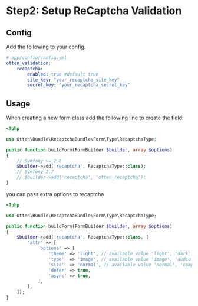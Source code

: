 # Step2: Setup ReCaptcha Validation

## Config
Add the following to your config.
```yml
# app/config/config.yml
otten_validation:
    recaptcha:
        enabled: true #default true
        site_key: "your_recaptcha_site_key"
        secret_key: "your_recaptcha_secret_key"
```

## Usage
When creating a new form class add the following line to create the field:

```php
<?php

use Otten\Bundle\RecaptchaBundle\Form\Type\RecaptchaType;

public function buildForm(FormBuilder $builder, array $options)
{
    // Symfony >= 2.8
    $builder->add('recaptcha', RecaptchaType::class);
    // Symfony 2.7
    // $builder->add('recaptcha', 'otten_recaptcha');
}
```

you can pass extra options to recaptcha
```php
<?php

use Otten\Bundle\RecaptchaBundle\Form\Type\RecaptchaType;

public function buildForm(FormBuilder $builder, array $options)
{
    $builder->add('recaptcha', RecaptchaType::class, [
        'attr' => [
            'options' => [
                'theme' => 'light', // available value 'light', 'dark'. default value 'light'
                'type'  => 'image', // available value 'image', 'audio'. default value 'image'
                'size'  => 'normal', // available value 'normal', 'compact'. default value 'normal'
                'defer' => true,
                'async' => true,
            ],
        ],
    ]);
}
```
